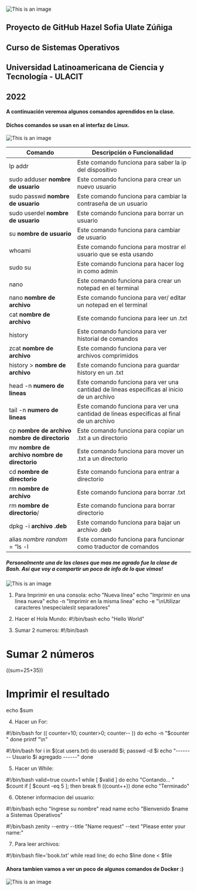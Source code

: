 ![This is an image](https://4.bp.blogspot.com/-Y4n3-3Ishzs/Vl9p2arpqEI/AAAAAAAAQeQ/FPoH3FO7cdY/s1600/logo_ulacit.png)



##                    Proyecto de GitHub Hazel Sofia Ulate Zúñiga
##                            Curso de Sistemas Operativos
##            Universidad Latinoamericana de Ciencia y Tecnología - ULACIT
##                                        2022





#### A continuación veremoa algunos comandos aprendidos en la clase.
#### Dichos comandos se usan en al interfaz de Linux.

![This is an image](https://upload.wikimedia.org/wikipedia/commons/d/dd/Linux_logo.jpg)

| Comando | Descripción o Funcionalidad |
| --- | --- |
| Ip addr  | Este comando funciona para saber la ip del dispositivo |
| sudo adduser **nombre de usuario** | Este comando funciona  para crear un nuevo usuario |
| sudo passwd **nombre de usuario** |Este comando funciona  para cambiar la contraseña de un usuario |
| sudo userdel **nombre de usuario** | Este comando funciona para borrar un usuario |
| su **nombre de usuario** |Este comando funciona  para cambiar de usuario |
| whoami  | Este comando funciona para mostrar el usuario que se esta usando |
| sudo su |Este comando funciona para hacer log in como admin  |
| nano  | Este comando funciona para crear un  notepad en el terminal  |
| nano **nombre de archivo** |Este comando funciona para ver/ editar un  notepad en el terminal|
| cat **nombre de archivo** | Este comando funciona para leer un .txt |
| history |Este comando funciona  para ver historial de comandos |
| zcat **nombre de archivo** | Este comando funciona para ver archivos comprimidos |
| history > **nombre de archivo** |Este comando funciona para guardar history en un .txt |
| head -n **numero de lineas** | Este comando funciona para ver una cantidad de lineas especificas al inicio de un archivo|
| tail -n **numero de lineas** |Este comando funciona para ver una cantidad de lineas especificas al final de un archivo|
| cp **nombre de archivo nombre de directorio** | Este comando funciona  para copiar un .txt a un directorio |
| mv **nombre de archivo nombre de directorio** |Este comando funciona para mover un .txt a un directorio |
| cd **nombre de directorio** | Este comando funciona para entrar a directorio |
| rm **nombre de archivo** |Este comando funciona  para borrar .txt|
| rm **nombre de directorio**/  | Este comando funciona para borrar directorio|
| dpkg -i **archivo .deb** |Este comando funciona  para bajar un archivo .deb |
| alias *nombre random* = “ls -l |Este comando funciona para funcionar como traductor de comandos|


##### Personalmente una de las clases que mas me agrado fue la clase de Bash. Asi que voy a compartir un poco de info de lo que vimos!

![This is an image](https://miro.medium.com/max/992/1*f7uGDZbiOloyZSM8C5bNMQ.png)


1. Para Imprimir en una consola:
echo "Nueva línea"
echo "Imprimir en una linea nueva"
echo -n "Imprimir en la misma línea"
echo -e "\nUtilizar caracteres \nespeciales\t separadores"

2. Hacer el Hola Mundo:
#!/bin/bash
echo "Hello World"

3. Sumar 2 numeros:
#!/bin/bash
# Sumar 2 números
((sum=25+35))
# Imprimir el resultado
echo $sum

4. Hacer un For:

#!/bin/bash
for (( counter=10; counter>0; counter-- ))
do
echo -n "$counter "
done
printf "\n"

#!/bin/bash
for i in $(cat users.txt)
do
	useradd $i; passwd -d $i
	echo “-------- Usuario $i agregado ------”
done

5. Hacer un While:

#!/bin/bash
valid=true
count=1
while [ $valid ]
do
    echo "Contando... " $count
    if [ $count -eq 5 ];
    then
    break
    fi
((count++))
done
echo "Terminado"

6. Obtener informacion del usuario:

#!/bin/bash
echo "Ingrese su nombre"
read name
echo "Bienvenido $name a Sistemas Operativos"

#!/bin/bash
zenity --entry --title "Name request" --text "Please enter your name:"

7. Para leer archivos:

#!/bin/bash
file='book.txt'
while read line; do
echo $line
done < $file

#### Ahora tambien vamos a ver un poco de algunos comandos de Docker :)

![This is an image](https://1000marcas.net/wp-content/uploads/2021/05/Docker-Logo-2013.png)
